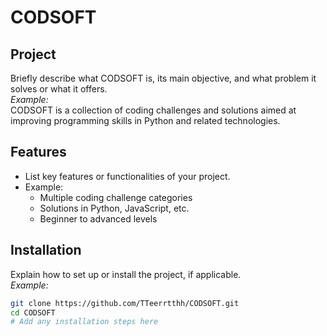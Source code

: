 # CODSOFT

## Project
Briefly describe what CODSOFT is, its main objective, and what problem it solves or what it offers.  
_Example:_  
CODSOFT is a collection of coding challenges and solutions aimed at improving programming skills in Python and related technologies.

## Features
- List key features or functionalities of your project.
- Example: 
  - Multiple coding challenge categories
  - Solutions in Python, JavaScript, etc.
  - Beginner to advanced levels

## Installation
Explain how to set up or install the project, if applicable.  
_Example:_  
```bash
git clone https://github.com/TTeerrtthh/CODSOFT.git
cd CODSOFT
# Add any installation steps here
